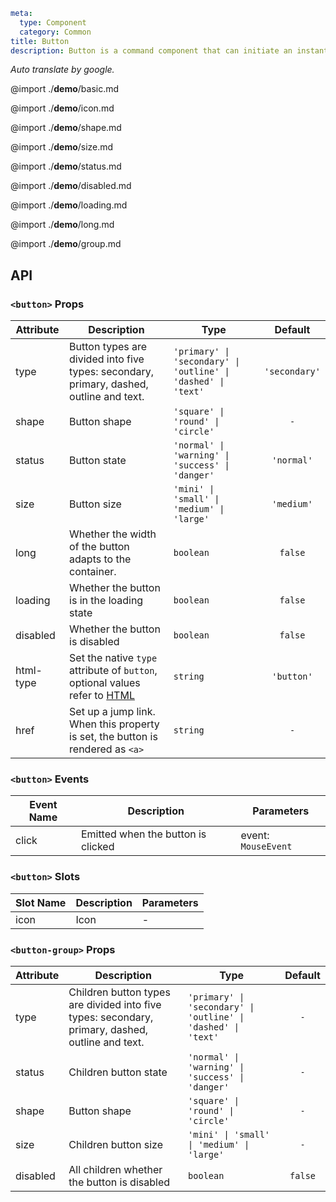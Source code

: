 ```yaml
meta:
  type: Component
  category: Common
title: Button
description: Button is a command component that can initiate an instant operation.
```

*Auto translate by google.*

@import ./__demo__/basic.md

@import ./__demo__/icon.md

@import ./__demo__/shape.md

@import ./__demo__/size.md

@import ./__demo__/status.md

@import ./__demo__/disabled.md

@import ./__demo__/loading.md

@import ./__demo__/long.md

@import ./__demo__/group.md

## API


### `<button>` Props

|Attribute|Description|Type|Default|
|---|---|---|:---:|
|type|Button types are divided into five types: secondary, primary, dashed, outline and text.|`'primary' \| 'secondary' \| 'outline' \| 'dashed' \| 'text'`|`'secondary'`|
|shape|Button shape|`'square' \| 'round' \| 'circle'`|`-`|
|status|Button state|`'normal' \| 'warning' \| 'success' \| 'danger'`|`'normal'`|
|size|Button size|`'mini' \| 'small' \| 'medium' \| 'large'`|`'medium'`|
|long|Whether the width of the button adapts to the container.|`boolean`|`false`|
|loading|Whether the button is in the loading state|`boolean`|`false`|
|disabled|Whether the button is disabled|`boolean`|`false`|
|html-type|Set the native `type` attribute of `button`, optional values refer to [HTML](https://developer.mozilla.org/en-US/docs/Web/HTML/Element/button#attr-type "_blank")|`string`|`'button'`|
|href|Set up a jump link. When this property is set, the button is rendered as `<a>`|`string`|`-`|
### `<button>` Events

|Event Name|Description|Parameters|
|---|---|---|
|click|Emitted when the button is clicked|event: `MouseEvent`|
### `<button>` Slots

|Slot Name|Description|Parameters|
|---|---|---|
|icon|Icon|-|




### `<button-group>` Props

|Attribute|Description|Type|Default|
|---|---|---|:---:|
|type|Children button types are divided into five types: secondary, primary, dashed, outline and text.|`'primary' \| 'secondary' \| 'outline' \| 'dashed' \| 'text'`|`-`|
|status|Children button state|`'normal' \| 'warning' \| 'success' \| 'danger'`|`-`|
|shape|Button shape|`'square' \| 'round' \| 'circle'`|`-`|
|size|Children button size|`'mini' \| 'small' \| 'medium' \| 'large'`|`-`|
|disabled|All children whether the button is disabled|`boolean`|`false`|


